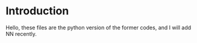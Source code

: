 Introduction
==
Hello, these files are the python version of the former codes, and I will add NN recently.
